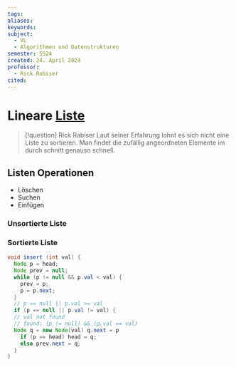 ```yaml
---
tags: 
aliases: 
keywords: 
subject:
  - VL
  - Algorithmen und Datenstrukturen
semester: SS24
created: 24. April 2024
professor:
  - Rick Rabiser
cited:
---
```

 

# Lineare [Liste](Linked%20Lists.md)

> [!question] Rick Rabiser
> Laut seiner Erfahrung lohnt es sich nicht eine Liste zu sortieren. Man findet die zufällig angeordneten Elemente im durch schnitt genauso schnell. 

## Listen Operationen

- Löschen
- Suchen
- Einfügen

### Unsortierte Liste

### Sortierte Liste

```java title:"Einfügen"
void insert (int val) {
  Node p = head;
  Node prev = null;
  while (p != null && p.val < val) {
    prev = p;
    p = p.next;
  }
  // p == null || p.val >= val
  if (p == null || p.val != val) {
  // val not found
  // found: (p != null) && (p.val == val)
  Node q = new Node(val) q.next = p
    if (p == head) head = q;
    else prev.next = q;
  }
}
```

```java title:"Löschen"

```

